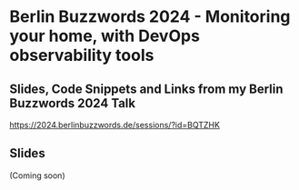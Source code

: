 # Berlin Buzzwords 2024 - Monitoring your home, with DevOps observability tools
## Slides, Code Snippets and Links from my Berlin Buzzwords 2024 Talk

https://2024.berlinbuzzwords.de/sessions/?id=BQTZHK

## Slides
(Coming soon)

